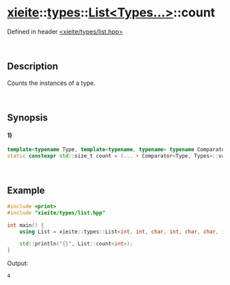 # [xieite](../../../../../xieite.md)\:\:[types](../../../../../types.md)\:\:[List<Types...>](../../../list.md)\:\:count
Defined in header [<xieite/types/list.hpp>](../../../../../../include/xieite/types/list.hpp)

&nbsp;

## Description
Counts the instances of a type.

&nbsp;

## Synopsis
#### 1)
```cpp
template<typename Type, template<typename, typename> typename Comparator = std::is_same>
static constexpr std::size_t count = (... + Comparator<Type, Types>::value);
```

&nbsp;

## Example
```cpp
#include <print>
#include "xieite/types/list.hpp"

int main() {
    using List = xieite::types::List<int, int, char, int, char, char, int>;

    std::println("{}", List::count<int>);
}
```
Output:
```
4
```
